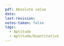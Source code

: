 ```yaml
---
pdf: Absolute value
date: 
last-revision: 
notes-taken: false
tags:
  - Aptitude
  - Aptitude/Quantitative
---
```

